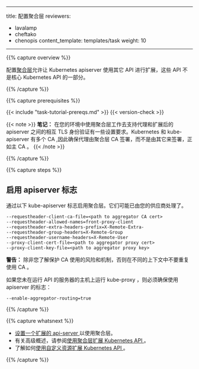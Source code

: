 <!--
---
title: Configure the Aggregation Layer
reviewers:
- lavalamp
- cheftako
- chenopis
content_template: templates/task
weight: 10
---
-->
---
title: 配置聚合层
reviewers:
- lavalamp
- cheftako
- chenopis
content_template: templates/task
weight: 10
---

{{% capture overview %}}

<!--
Configuring the [aggregation layer](/docs/concepts/api-extension/apiserver-aggregation/) allows the Kubernetes apiserver to be extended with additional APIs, which are not part of the core Kubernetes APIs.
-->
配置[聚合层](/docs/concepts/api-extension/apiserver-aggregation/)允许让 Kubernetes apiserver 使用其它 API 进行扩展，这些 API 不是核心 Kubernetes API 的一部分。

{{% /capture %}}

{{% capture prerequisites %}}

{{< include "task-tutorial-prereqs.md" >}} {{< version-check >}}

<!--
{{< note >}}
**Note:** There are a few setup requirements for getting the aggregation layer working in your environment to support mutual TLS auth between the proxy and extension apiservers. Kubernetes and the kube-apiserver have multiple CAs, so make sure that the proxy is signed by the aggregation layer CA and not by something else, like the master CA.
{{< /note >}}
-->
{{< note >}}
**笔记：** 在您的环境中使用聚合层工作去支持代理和扩展后的 apiserver 之间的相互 TLS 身份验证有一些设置要求。Kubernetes 和 kube-apiserver 有多个 CA ,因此确保代理由聚合层 CA 签署，而不是由其它来签署，正如主 CA 。
{{< /note >}}

{{% /capture %}}

{{% capture steps %}}

<!--
## Enable apiserver flags

Enable the aggregation layer via the following kube-apiserver flags. They may have already been taken care of by your provider.

    --requestheader-client-ca-file=<path to aggregator CA cert>
    --requestheader-allowed-names=front-proxy-client
    --requestheader-extra-headers-prefix=X-Remote-Extra-
    --requestheader-group-headers=X-Remote-Group
    --requestheader-username-headers=X-Remote-User
    --proxy-client-cert-file=<path to aggregator proxy cert>
    --proxy-client-key-file=<path to aggregator proxy key>

WARNING: do **not** reuse a CA that is used in a different context unless you understand the risks and the mechanisms to protect the CA's usage.

If you are not running kube-proxy on a host running the API server, then you must make sure that the system is enabled with the following apiserver flag:

    --enable-aggregator-routing=true
-->
## 启用 apiserver 标志

通过以下 kube-apiserver 标志启用聚合层。它们可能已由您的供应商处理了。

    --requestheader-client-ca-file=<path to aggregator CA cert>
    --requestheader-allowed-names=front-proxy-client
    --requestheader-extra-headers-prefix=X-Remote-Extra-
    --requestheader-group-headers=X-Remote-Group
    --requestheader-username-headers=X-Remote-User
    --proxy-client-cert-file=<path to aggregator proxy cert>
    --proxy-client-key-file=<path to aggregator proxy key>

**警告：** 除非您了解保护 CA 使用的风险和机制，否则在不同的上下文中不要重复使用 CA 。

如果您未在运行 API 的服务器的主机上运行 kube-proxy ，则必须确保使用 apiserver 的标志：

    --enable-aggregator-routing=true

{{% /capture %}}

{{% capture whatsnext %}}

<!--
* [Setup an extension api-server](/docs/tasks/access-kubernetes-api/setup-extension-api-server/) to work with the aggregation layer.
* For a high level overview, see [Extending the Kubernetes API with the aggregation layer](/docs/concepts/api-extension/apiserver-aggregation/).
* Learn how to [Extend the Kubernetes API Using Custom Resource Definitions](/docs/tasks/access-kubernetes-api/extend-api-custom-resource-definitions/).
-->
* [设置一个扩展的 api-server ](/docs/tasks/access-kubernetes-api/setup-extension-api-server/) 以使用聚合层。
* 有关高级概述，请参阅[使用聚合层扩展 Kubernetes API ](/docs/concepts/api-extension/apiserver-aggregation/)。
* 了解如何[使用自定义资源扩展 Kubernetes API ](/docs/tasks/access-kubernetes-api/extend-api-custom-resource-definitions/)。

{{% /capture %}}
